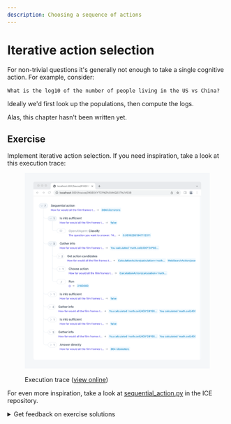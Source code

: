```yaml
---
description: Choosing a sequence of actions
---
```


# Iterative action selection

For non-trivial questions it's generally not enough to take a single cognitive action. For example, consider:

```
What is the log10 of the number of people living in the US vs China?
```

Ideally we'd first look up the populations, then compute the logs.

Alas, this chapter hasn't been written yet.

## Exercise

Implement iterative action selection. If you need inspiration, take a look at this execution trace:

<figure><img src="../../.gitbook/assets/Screenshot K4jccwjF@2x.png" alt=""><figcaption><p>Execution trace (<a href="https://ice.ought.org/traces/01GE0XYTCPNZN5MKQ23TNJV53B">view online</a>)</p></figcaption></figure>

For even more inspiration, take a look at [sequential\_action.py](https://github.com/oughtinc/ice/blob/main/ice/recipes/primer/sequential\_action.py) in the ICE repository.

<details>

<summary>Get feedback on exercise solutions</summary>

If you want feedback on your exercise solutions, submit them through [this form](https://docs.google.com/forms/d/e/1FAIpQLSdNNHeQAT7GIzn4tdsVYCkrVEPMNaZmBFkZCAJdvTvLzUAnzQ/viewform). We—the team at Ought—are happy to give our quick take on whether you missed any interesting ideas.

</details>
